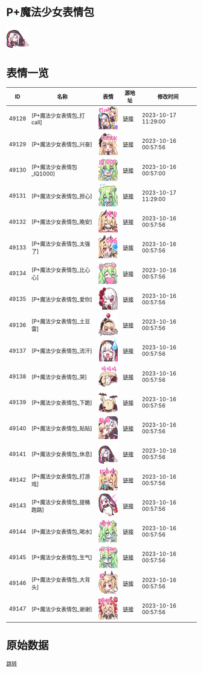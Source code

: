 # P+魔法少女表情包

<img src="./cover.png" height="60" alt="cover" />

# 表情一览

|ID|名称|表情|源地址|修改时间|
|----|----|----|----|----|
|49128|[P+魔法少女表情包_打call]|<img src="./pic/049128_%5BP+魔法少女表情包_打call%5D.png" height="60" alt="打call"/>|[链接](https://i0.hdslb.com/bfs/garb/item/2ff96f1a1add6217ff89e7097fb3381bc84f43d9.png)|2023-10-17 11:29:00|
|49129|[P+魔法少女表情包_兴奋]|<img src="./pic/049129_%5BP+魔法少女表情包_兴奋%5D.png" height="60" alt="兴奋"/>|[链接](https://i0.hdslb.com/bfs/garb/item/b7cd94068ab5c42e91641bd8f0e0a63c33e236bf.png)|2023-10-16 00:57:56|
|49130|[P+魔法少女表情包_IQ1000]|<img src="./pic/049130_%5BP+魔法少女表情包_IQ1000%5D.png" height="60" alt="IQ1000"/>|[链接](https://i0.hdslb.com/bfs/garb/item/35fe2e8284b7f47ef7c68dcb61dec246faa21ab0.png)|2023-10-16 00:57:00|
|49131|[P+魔法少女表情包_担心]|<img src="./pic/049131_%5BP+魔法少女表情包_担心%5D.png" height="60" alt="担心"/>|[链接](https://i0.hdslb.com/bfs/garb/item/53bc58a172c2a4cee75326f2ccd7ba967d09e3dd.png)|2023-10-17 11:29:00|
|49132|[P+魔法少女表情包_晚安]|<img src="./pic/049132_%5BP+魔法少女表情包_晚安%5D.png" height="60" alt="晚安"/>|[链接](https://i0.hdslb.com/bfs/garb/item/aad588c254ab6ee04fabdc55f2418a089583c789.png)|2023-10-16 00:57:56|
|49133|[P+魔法少女表情包_太强了]|<img src="./pic/049133_%5BP+魔法少女表情包_太强了%5D.png" height="60" alt="太强了"/>|[链接](https://i0.hdslb.com/bfs/garb/item/43ab30edbae90e1e767d701861d50415ebc7ba6f.png)|2023-10-16 00:57:56|
|49134|[P+魔法少女表情包_比心心]|<img src="./pic/049134_%5BP+魔法少女表情包_比心心%5D.png" height="60" alt="比心心"/>|[链接](https://i0.hdslb.com/bfs/garb/item/4b727657bf35b95429948e1b35ac344161354ce0.png)|2023-10-16 00:57:56|
|49135|[P+魔法少女表情包_爱你]|<img src="./pic/049135_%5BP+魔法少女表情包_爱你%5D.png" height="60" alt="爱你"/>|[链接](https://i0.hdslb.com/bfs/garb/item/a3b10fca58bdb9c6ec5323150cf58798d8fc5f3f.png)|2023-10-16 00:57:56|
|49136|[P+魔法少女表情包_土豆雷]|<img src="./pic/049136_%5BP+魔法少女表情包_土豆雷%5D.png" height="60" alt="土豆雷"/>|[链接](https://i0.hdslb.com/bfs/garb/item/6aa5d62b951c34c07cc533573784e55ff3447b2c.png)|2023-10-16 00:57:56|
|49137|[P+魔法少女表情包_流汗]|<img src="./pic/049137_%5BP+魔法少女表情包_流汗%5D.png" height="60" alt="流汗"/>|[链接](https://i0.hdslb.com/bfs/garb/item/0fb77cb8e30dca2d1d119b0bdbb482d08b3767d9.png)|2023-10-16 00:57:56|
|49138|[P+魔法少女表情包_哭]|<img src="./pic/049138_%5BP+魔法少女表情包_哭%5D.png" height="60" alt="哭"/>|[链接](https://i0.hdslb.com/bfs/garb/item/285fb39e2cdb34e9db354ac49905c5d583301358.png)|2023-10-16 00:57:56|
|49139|[P+魔法少女表情包_下跪]|<img src="./pic/049139_%5BP+魔法少女表情包_下跪%5D.png" height="60" alt="下跪"/>|[链接](https://i0.hdslb.com/bfs/garb/item/f1edf5ab676b563613e7d34d6f89ebc93b620d2f.png)|2023-10-16 00:57:56|
|49140|[P+魔法少女表情包_贴贴]|<img src="./pic/049140_%5BP+魔法少女表情包_贴贴%5D.png" height="60" alt="贴贴"/>|[链接](https://i0.hdslb.com/bfs/garb/item/550559358b1442d7578910a937349446d0a47f54.png)|2023-10-16 00:57:56|
|49141|[P+魔法少女表情包_休息]|<img src="./pic/049141_%5BP+魔法少女表情包_休息%5D.png" height="60" alt="休息"/>|[链接](https://i0.hdslb.com/bfs/garb/item/0588cc10f2b8cab8127c8a53d47eb75f18310de4.png)|2023-10-16 00:57:56|
|49142|[P+魔法少女表情包_打游戏]|<img src="./pic/049142_%5BP+魔法少女表情包_打游戏%5D.png" height="60" alt="打游戏"/>|[链接](https://i0.hdslb.com/bfs/garb/item/3e0e018a7fdc57f939fab3e4180570e75de5fc6a.png)|2023-10-16 00:57:56|
|49143|[P+魔法少女表情包_提桶跑路]|<img src="./pic/049143_%5BP+魔法少女表情包_提桶跑路%5D.png" height="60" alt="提桶跑路"/>|[链接](https://i0.hdslb.com/bfs/garb/item/e5dd53416a4b582e4c33ae444f3d1b80a031ce40.png)|2023-10-16 00:57:56|
|49144|[P+魔法少女表情包_喝水]|<img src="./pic/049144_%5BP+魔法少女表情包_喝水%5D.png" height="60" alt="喝水"/>|[链接](https://i0.hdslb.com/bfs/garb/item/f79bd44ae760ae393ecb133b38434374505f794b.png)|2023-10-16 00:57:56|
|49145|[P+魔法少女表情包_生气]|<img src="./pic/049145_%5BP+魔法少女表情包_生气%5D.png" height="60" alt="生气"/>|[链接](https://i0.hdslb.com/bfs/garb/item/fac279d73932f6a8104cbe9baf119d5848858fff.png)|2023-10-16 00:57:56|
|49146|[P+魔法少女表情包_大背头]|<img src="./pic/049146_%5BP+魔法少女表情包_大背头%5D.png" height="60" alt="大背头"/>|[链接](https://i0.hdslb.com/bfs/garb/item/5cb991b3b7aca178136561d55bae6b370856801b.png)|2023-10-16 00:57:56|
|49147|[P+魔法少女表情包_谢谢]|<img src="./pic/049147_%5BP+魔法少女表情包_谢谢%5D.png" height="60" alt="谢谢"/>|[链接](https://i0.hdslb.com/bfs/garb/item/ac228bc4aa0b5cd80a2e7327d196022b90933497.png)|2023-10-16 00:57:56|

# 原始数据

[跳转](./raw.json)

